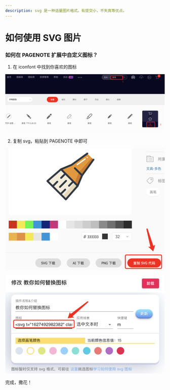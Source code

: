 ```yaml
---
description: svg 是一种适量图片格式。有提交小，不失真等优点。
---
```


# 如何使用 SVG 图片

### 如何在 PAGENOTE 扩展中自定义图标？

1. 在 iconfont 中找到你喜欢的图标

![](../.gitbook/assets/image%20%2838%29.png)

2. 复制 svg，粘贴到 PAGENOTE 中即可

![](../.gitbook/assets/image%20%2839%29.png)

![](../.gitbook/assets/image%20%2837%29.png)

完成，撒花！

